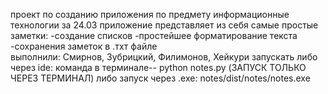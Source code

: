 проект по созданию приложения по предмету информационные технологии за 24.03
  приложение представляет из себя самые простые заметки:
    -создание списков
    -простейшее форматирование текста
    -сохранения заметок в .тхт файле\
выполнили: Смирнов, Зубрицкий, Филимонов, Хейкури
запускать либо через ide:
команда в терминале-- python notes.py (ЗАПУСК ТОЛЬКО ЧЕРЕЗ ТЕРМИНАЛ)
либо запуск через .exe:
  notes/dist/notes/notes.exe
